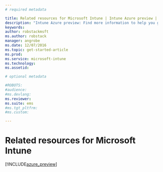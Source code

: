 ```yaml
---
# required metadata

title: Related resources for Microsoft Intune | Intune Azure preview | Microsoft Docs
description: "Intune Azure preview: Find more information to help you get the most from Intune."
keywords:
author: robstackmsftms.author: robstack
manager: angrobe
ms.date: 12/07/2016
ms.topic: get-started-article
ms.prod:
ms.service: microsoft-intune
ms.technology:
ms.assetid:

# optional metadata

#ROBOTS:
#audience:
#ms.devlang:
ms.reviewer:
ms.suite: ems
#ms.tgt_pltfrm:
#ms.custom:

---
```


# Related resources for Microsoft Intune


[!INCLUDE[azure_preview](../includes/azure_preview.md)]
